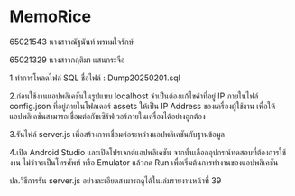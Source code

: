 # MemoRice
65021543 นางสาวณัฐนันท์ พรหมใจรักษ์

65021329 นางสาวกฤติมา แสนกระจือ

1.ทำการโหลดไฟล์ SQL ชื่อไฟล์ : Dump20250201.sql

2.ก่อนใช้งานแอปพลิเคชันในรูปแบบ localhost จำเป็นต้องแก้ไขค่าที่อยู่ IP ภายในไฟล์ config.json ที่อยู่ภายในโฟลเดอร์ assets ให้เป็น IP Address ของเครื่องผู้ใช้งาน เพื่อให้แอปพลิเคชันสามารถเชื่อมต่อกับเซิร์ฟเวอร์ภายในเครื่องได้อย่างถูกต้อง

3.รันไฟล์ server.js เพื่อสร้างการเชื่อมต่อระหว่างแอปพลิเคชันกับฐานข้อมูล

4.เปิด Android Studio และเปิดโปรเจกต์แอปพลิเคชัน จากนั้นเลือกอุปกรณ์ทดสอบที่ต้องการใช้งาน ไม่ว่าจะเป็นโทรศัพท์ หรือ Emulator แล้วกด Run เพื่อเริ่มต้นการทำงานของแอปพลิเคชัน

ปล.วิธีการรัน server.js อย่างละเอียดสามารถดูได้ในเล่มรายงานหน้าที่ 39
